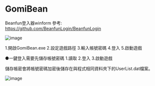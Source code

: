 # GomiBean
 
Beanfun登入器winform
參考: https://github.com/BeanfunLogin/BeanfunLogin

![image](https://user-images.githubusercontent.com/60883641/221888786-1a1b5fca-7939-4af2-8945-28bef695d11c.png)

1.開啟GomiBean.exe
2.設定遊戲路徑
3.輸入帳號密碼
4.登入
5.啟動遊戲

●一鍵登入需要先儲存帳號密碼
1.讀取
2.登入
3.啟動遊戲

儲存帳密會將帳號密碼加密後儲存在與程式相同資料夾下的UserList.dat檔案。

![image](https://user-images.githubusercontent.com/60883641/221891078-9914b62a-839a-4ffe-bf18-5637e02772c2.png)
